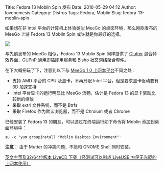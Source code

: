 Title: Fedora 13 Moblin Spin 发布
Date: 2010-05-29 04:12
Author: lovenemesis
Category: Distros
Tags: Fedora, Moblin
Slug: fedora-13-moblin-spin

如果想在非 Intel 平台的计算机上体验类似 MeeGo 的桌面环境，那么刚刚发布的
MeeGo 上游 Fedora 13 Moblin Spin 或许就是你最好的选择。

[![](http://i.linuxtoy.org/images/2010/05/moblin-screenshot-01-sm.png)](http://i.linuxtoy.org/images/2010/05/moblin-screenshot-01-sm.png)

与先前发布的 MeeGo 相似，Fedora 13 Moblin Spin 同样提供了
[Clutter](http://www.clutter-project.org/)
混合特效界面，[GUPnP](http://www.gupnp.org/) 通用即插即用服务和 Bisho
社交网络聚合套件。

在下大概把玩了下，注意到以下与 [MeeGo 1.0
上网本平台](http://linuxtoy.org/archives/meego-10-core-platform-with-netbook-experience-released.html)不同之处：

-   支持 AMD 平台的 CPU 及显卡，不再局限 Intel
    平台，但是要求显卡驱动要有 3D 加速支持
-   Intel 平台显卡的运行明显比 MeeGo 流畅，估计是 Fedora 13
    的显卡驱动比较新的缘故
-   采取 ext4 文件系统，而不是 Btrfs
-   采取 Firefox 作为默认浏览器，而不是 Chroium 或者 Chrome

已经安装了 Fedora 13 的朋友，可以通过在终端运行如下命令将 Moblin
添加到桌面环境中：

`su -c 'yum groupinstall "Moblin Desktop Environment"'`

**注意：** 由于 Mutter 的冲突问题，不能和 GNOME Shell 同时安装。

[英文主页及32/64位版本 LiveCD 下载（经测试可以制成 LiveUSB
方便无光驱的上网本使用）](http://spins.fedoraproject.org/moblin/)
